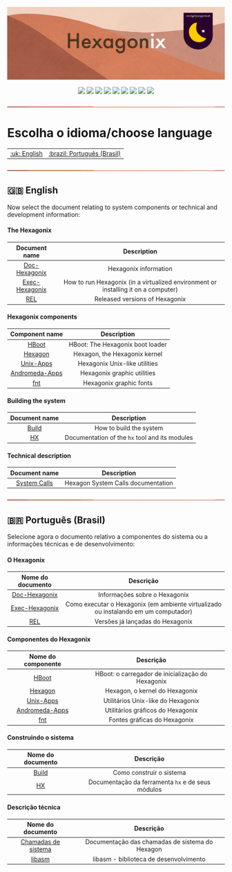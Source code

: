 <p align="center">
<img src="https://github.com/hexagonix/Doc/blob/main/Img/banner.png">
</p>

<div align="center">

![](https://img.shields.io/github/license/hexagonix/Doc.svg)
![](https://img.shields.io/github/stars/hexagonix/Doc.svg)
![](https://img.shields.io/github/issues/hexagonix/Doc.svg)
![](https://img.shields.io/github/issues-closed/hexagonix/Doc.svg)
![](https://img.shields.io/github/issues-pr/hexagonix/Doc.svg)
![](https://img.shields.io/github/issues-pr-closed/hexagonix/Doc.svg)
![](https://img.shields.io/github/downloads/hexagonix/Doc/total.svg)
![](https://img.shields.io/github/release/hexagonix/Doc.svg)
[![](https://img.shields.io/twitter/follow/hexagonixOS.svg?style=social&label=Follow%20%40HexagonixOS)](https://twitter.com/hexagonixOS)

</div>

<!-- Vai funcionar como <hr> -->

<img src="https://github.com/hexagonix/Doc/blob/main/Img/hr.png" width="100%" height="2px" />

# Escolha o idioma/choose language
 
<table align="center">
<tr>
<td><a href="https://github.com/hexagonix/Doc#uk-english">:uk: English</a></td>
<td><a href="https://github.com/hexagonix/Doc#brazil-portugu%C3%AAs-brasil">:brazil: Português (Brasil)</a></td>
</tr>
</table>

<img src="https://github.com/hexagonix/Doc/blob/main/Img/hr.png" width="100%" height="2px" />

## :uk: English

Now select the document relating to system components or technical and development information:

#### The Hexagonix

| Document name | Description |
|:-----------------:|:----------:|
|[Doc-Hexagonix](https://github.com/hexagonix/Doc/tree/main/Hexagonix/Hexagonix.en.md)|Hexagonix information|
|[Exec-Hexagonix](https://github.com/hexagonix/Doc/tree/main/Hexagonix/README.en.md)| How to run Hexagonix (in a virtualized environment or installing it on a computer)|
|[REL](https://github.com/hexagonix/Doc/tree/main/Hexagonix/REL.en.md)| Released versions of Hexagonix|

#### Hexagonix components

| Component name | Description |
|:--------------:|:-----------:|
|[HBoot](https://github.com/hexagonix/Doc/tree/main/HBoot/README.en.md)|HBoot: The Hexagonix boot loader|
|[Hexagon](https://github.com/hexagonix/Doc/tree/main/Hexagon/README.en.md)|Hexagon, the Hexagonix kernel|
|[Unix-Apps](https://github.com/hexagonix/Doc/tree/main/Unix-Apps/README.en.md)|Hexagonix Unix-like utilities|
|[Andromeda-Apps](https://github.com/hexagonix/Doc/tree/main/Andromeda-Apps/README.en.md)|Hexagonix graphic utilities|
|[fnt](https://github.com/hexagonix/Doc/tree/main/fnt/README.en.md)|Hexagonix graphic fonts|

#### Building the system

| Document name | Description |
|:-------------:|:-----------:|
|[Build](https://github.com/hexagonix/build/blob/main/README.en.md)|How to build the system|
|[HX](https://github.com/hexagonix/Doc/tree/main/HX/HX.en.md)|Documentation of the `hx` tool and its modules|

#### Technical description

| Document name | Description |
|:-------------:|:-----------:|
|[System Calls](https://github.com/hexagonix/Doc/tree/main/Hexagon/SYSCALL.en.md)|Hexagon System Calls documentation|

<img src="https://github.com/hexagonix/Doc/blob/main/Img/hr.png" width="100%" height="2px" />

## :brazil: Português (Brasil)

Selecione agora o documento relativo a componentes do sistema ou a informações técnicas e de desenvolvimento:

#### O Hexagonix

| Nome do documento | Descrição |
|:-----------------:|:---------:|
|[Doc-Hexagonix](https://github.com/hexagonix/Doc/tree/main/Hexagonix/Hexagonix.pt.md)|Informações sobre o Hexagonix|
|[Exec-Hexagonix](https://github.com/hexagonix/Doc/tree/main/Hexagonix/README.pt.md)| Como executar o Hexagonix (em ambiente virtualizado ou instalando em um computador)|
|[REL](https://github.com/hexagonix/Doc/tree/main/Hexagonix/REL.pt.md)| Versões já lançadas do Hexagonix|

#### Componentes do Hexagonix

| Nome do componente | Descrição |
|:------------------:|:---------:|
|[HBoot](https://github.com/hexagonix/Doc/tree/main/HBoot/README.pt.md)|HBoot: o carregador de inicialização do Hexagonix|
|[Hexagon](https://github.com/hexagonix/Doc/tree/main/Hexagon/README.pt.md)|Hexagon, o kernel do Hexagonix|
|[Unix-Apps](https://github.com/hexagonix/Doc/tree/main/Unix-Apps/README.pt.md)|Utilitários Unix-like do Hexagonix|
|[Andromeda-Apps](https://github.com/hexagonix/Doc/tree/main/Andromeda-Apps/README.pt.md)|Utilitários gráficos do Hexagonix|
|[fnt](https://github.com/hexagonix/Doc/tree/main/fnt/README.pt.md)|Fontes gráficas do Hexagonix|

#### Construindo o sistema

| Nome do documento | Descrição |
|:-----------------:|:---------:|
|[Build](https://github.com/hexagonix/build/blob/main/README.pt.md)|Como construir o sistema|
|[HX](https://github.com/hexagonix/Doc/tree/main/HX/HX.pt.md)|Documentação da ferramenta `hx` e de seus módulos|

#### Descrição técnica

| Nome do documento | Descrição |
|:-----------------:|:---------:|
|[Chamadas de sistema](https://github.com/hexagonix/Doc/tree/main/Hexagon/SYSCALL.pt.md)|Documentação das chamadas de sistema do Hexagon|
|[libasm](https://github.com/hexagonix/Doc/tree/main/lib/lib.pt.md)| libasm - biblioteca de desenvolvimento|
